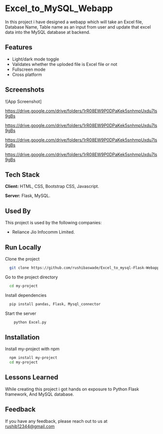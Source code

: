 
# Excel_to_MySQL_Webapp

In this project i have designed a webapp which will take an Excel file, Database Name, Table name as an input from user and update that excel data into the MySQL database at backend.


## Features

- Light/dark mode toggle
- Validates whether the uploded file is Excel file or not
- Fullscreen mode
- Cross platform


## Screenshots

![App Screenshot]

https://drive.google.com/drive/folders/1rR08EW9P0DPaKek5snhmpUxdu7ls9gBs

https://drive.google.com/drive/folders/1rR08EW9P0DPaKek5snhmpUxdu7ls9gBs

https://drive.google.com/drive/folders/1rR08EW9P0DPaKek5snhmpUxdu7ls9gBs

https://drive.google.com/drive/folders/1rR08EW9P0DPaKek5snhmpUxdu7ls9gBs



## Tech Stack

**Client:** HTML, CSS, 
Bootstrap CSS, Javascript.

**Server:** Flask,
MySQL.


## Used By

This project is used by the following companies:

- Reliance Jio Infocomm Limited.


## Run Locally

Clone the project

```bash
  git clone https://github.com/rushibaswade/Excel_to_mysql-Flask-Webapp/blob/main/Excel.py
```

Go to the project directory

```bash
  cd my-project
```

Install dependencies

```bash
  pip install pandas, Flask, Mysql_connector
```

Start the server

```bash
    python Excel.py
```



## Installation

Install my-project with npm

```bash
  npm install my-project
  cd my-project
```
    
## Lessons Learned

While creating this project i got hands on exposure to Python Flask framework, And MySQL database.


## Feedback

If you have any feedback, please reach out to us at rushib12344@gmail.com

